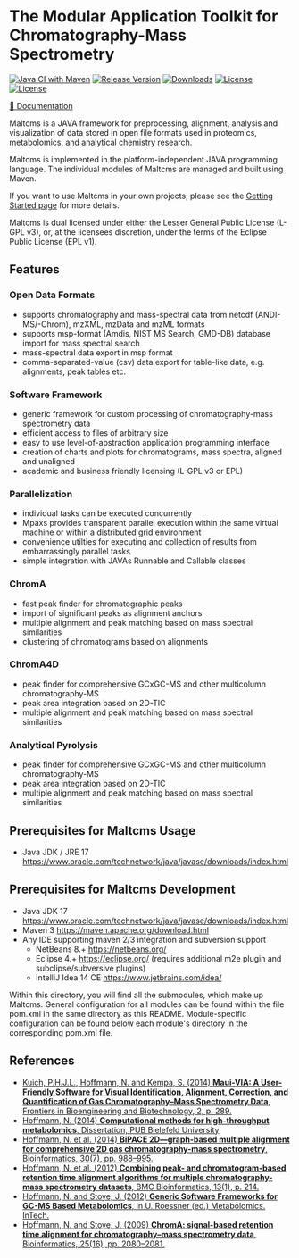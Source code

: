 # The Modular Application Toolkit for Chromatography-Mass Spectrometry
[![Java CI with Maven](https://github.com/nilshoffmann/maltcms/actions/workflows/maven.yml/badge.svg)](https://github.com/nilshoffmann/maltcms/actions/workflows/maven.yml)
[![Release Version](https://img.shields.io/github/release/nilshoffmann/maltcms.svg)](https://github.com/nilshoffmann/maltcms/releases/latest)
[![Downloads](https://img.shields.io/github/downloads/nilshoffmann/maltcms/total.svg)](https://github.com/nilshoffmann/maltcms/releases/latest)
[![License](https://img.shields.io/badge/license-LGPL--3.0-blue.svg)](https://www.gnu.org/licenses/lgpl-3.0.en.html)
[![License](https://img.shields.io/badge/license-EPL--1.0-blue.svg)](https://www.eclipse.org/legal/epl-v10.html)

[:blue_book: Documentation](http://nilshoffmann.github.io/maltcms/)

Maltcms is a JAVA framework for preprocessing, alignment, analysis and visualization of data stored in open file formats used in proteomics, metabolomics, and analytical chemistry research.

Maltcms is implemented in the platform-independent JAVA programming language. The individual modules of Maltcms are managed and built using Maven.

If you want to use Maltcms in your own projects, please see the [Getting Started page](https://nilshoffmann.github.io/maltcms/gettingStarted.html) for more details.

Maltcms is dual licensed under either the Lesser General Public License (L-GPL v3), or, at the licensees discretion, under the terms of the Eclipse Public License (EPL v1).

## Features

### Open Data Formats

* supports chromatography and mass-spectral data from netcdf (ANDI-MS/-Chrom), mzXML, mzData and mzML formats
* supports msp-format (Amdis, NIST MS Search, GMD-DB) database import for mass spectral search
* mass-spectral data export in msp format
* comma-separated-value (csv) data export for table-like data, e.g. alignments, peak tables etc.

### Software Framework

* generic framework for custom processing of chromatography-mass spectrometry data
* efficient access to files of arbitrary size
* easy to use level-of-abstraction application programming interface
* creation of charts and plots for chromatograms, mass spectra, aligned and unaligned
* academic and business friendly licensing (L-GPL v3 or EPL)

### Parallelization

* individual tasks can be executed concurrently
* Mpaxs provides transparent parallel execution within the same virtual machine or within a distributed grid environment
* convenience utilties for executing and collection of results from embarrassingly parallel tasks
* simple integration with JAVAs Runnable and Callable classes

### ChromA

* fast peak finder for chromatographic peaks
* import of significant peaks as alignment anchors
* multiple alignment and peak matching based on mass spectral similarities
* clustering of chromatograms based on alignments

### ChromA4D

* peak finder for comprehensive GCxGC-MS and other multicolumn chromatography-MS
* peak area integration based on 2D-TIC
* multiple alignment and peak matching based on mass spectral similarities

### Analytical Pyrolysis

* peak finder for comprehensive GCxGC-MS and other multicolumn chromatography-MS
* peak area integration based on 2D-TIC
* multiple alignment and peak matching based on mass spectral similarities

## Prerequisites for Maltcms Usage
* Java JDK / JRE 17 https://www.oracle.com/technetwork/java/javase/downloads/index.html

## Prerequisites for Maltcms Development
* Java JDK 17 https://www.oracle.com/technetwork/java/javase/downloads/index.html
* Maven 3 https://maven.apache.org/download.html
* Any IDE supporting maven 2/3 integration and subversion support
  * NetBeans 8.+ https://netbeans.org/
  * Eclipse 4.+ https://eclipse.org/ (requires additional m2e plugin and subclipse/subversive plugins)
  * IntelliJ Idea 14 CE https://www.jetbrains.com/idea/

Within this directory, you will find all the submodules, which 
make up Maltcms. General configuration for all modules can be found within the 
file pom.xml in the same directory as this README. Module-specific
configuration can be found below each module's directory in the 
corresponding pom.xml file. 

## References

* [Kuich, P.H.J.L., Hoffmann, N. and Kempa, S. (2014) **Maui-VIA: A User-Friendly Software for Visual Identification, Alignment, Correction, and Quantification of Gas Chromatography–Mass Spectrometry Data**, Frontiers in Bioengineering and Biotechnology, 2, p. 289.](https://doi.org/10.3389/fbioe.2014.00084)
* [Hoffmann, N. (2014) **Computational methods for high-throughput metabolomics**, Dissertation, PUB Bielefeld University](https://pub.uni-bielefeld.de/record/2677466)
* [Hoffmann, N. et al. (2014) **BiPACE 2D—graph-based multiple alignment for comprehensive 2D gas chromatography-mass spectrometry**, Bioinformatics, 30(7), pp. 988–995.](https://doi.org/10.1093/bioinformatics/btt738)
* [Hoffmann, N. et al. (2012) **Combining peak- and chromatogram-based retention time alignment algorithms for multiple chromatography-mass spectrometry datasets**, BMC Bioinformatics, 13(1), p. 214.](https://doi.org/10.1186/1471-2105-13-214)
* [Hoffmann, N. and Stoye, J. (2012) **Generic Software Frameworks for GC-MS Based Metabolomics**, in U. Roessner (ed.) Metabolomics. InTech.](https://doi.org/10.5772/31224)
* [Hoffmann, N. and Stoye, J. (2009) **ChromA: signal-based retention time alignment for chromatography–mass spectrometry data**, Bioinformatics, 25(16), pp. 2080–2081.](https://doi.org/10.1093/bioinformatics/btp343)
